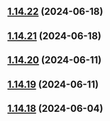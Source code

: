 ## [1.14.22](https://github.com/msobiecki/algorithm/compare/v1.14.21...v1.14.22) (2024-06-18)



## [1.14.21](https://github.com/msobiecki/algorithm/compare/v1.14.20...v1.14.21) (2024-06-18)



## [1.14.20](https://github.com/msobiecki/algorithm/compare/v1.14.19...v1.14.20) (2024-06-11)



## [1.14.19](https://github.com/msobiecki/algorithm/compare/v1.14.18...v1.14.19) (2024-06-11)



## [1.14.18](https://github.com/msobiecki/algorithm/compare/v1.14.17...v1.14.18) (2024-06-04)




